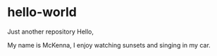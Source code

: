 # hello-world
Just another repository 
Hello,

My name is McKenna, I enjoy watching sunsets and singing in my car.

